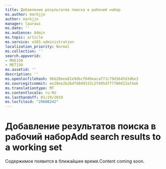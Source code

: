```yaml
---
title: Добавление результатов поиска в рабочий набор
ms.author: markjjo
author: markjjo
manager: laurawi
ms.date: ''
ms.audience: Admin
ms.topic: article
ms.service: o365-administration
localization_priority: Normal
ms.collection: ''
search.appverid:
- MOE150
- MET150
ms.assetid: ''
description: ''
ms.openlocfilehash: 9bb20eea81e9dbcf049eacaf71c79d3645d3d6e3
ms.sourcegitcommit: ee28ee2b2bdfd049333c2f495d7f7780d13af4a6
ms.translationtype: MT
ms.contentlocale: ru-RU
ms.lasthandoff: 01/29/2019
ms.locfileid: "29608242"
---
```

# <a name="add-search-results-to-a-working-set"></a><span data-ttu-id="a44d5-102">Добавление результатов поиска в рабочий набор</span><span class="sxs-lookup"><span data-stu-id="a44d5-102">Add search results to a working set</span></span>

<span data-ttu-id="a44d5-103">Содержимое появится в ближайшее время.</span><span class="sxs-lookup"><span data-stu-id="a44d5-103">Content coming soon.</span></span>